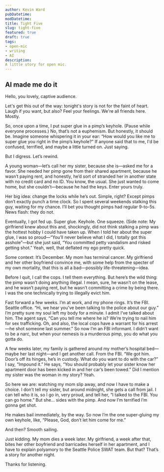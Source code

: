 ```yaml
---
author: Kevin Ward
pubDatetime:
modDatetime:
title: Tight Five
slug: tight-five
featured: true
draft: true
tags:
- open-mic
- writing
- AI
description:
A little story for open mic.
---
```


## AI made me do it

Hello, you lovely, captive audience.

Let's get this out of the way: tonight's story is not for the faint of heart. Laugh if you want, but also? Feel your feelings. We're all friends here. Mostly.

So, once upon a time, I put super glue in a pimp’s keyhole. (Pause while everyone processes.) No, that’s not a euphemism. But honestly, it should be. Imagine someone whispering it in your ear: “How would you like me to super glue you right in the pimp’s keyhole?” If anyone said that to me, I'd be confused, terrified, and maybe a little turned on. Just saying.

But I digress. Let’s rewind.

A young woman—let’s call her my sister, because she is—asked me for a favor. She needed her pimp gone from their shared apartment, because he wasn’t paying rent, and honestly, he’d sort of stranded her in another state with no credit card and no ID. You know, the usual. She just wanted to come home, but she couldn’t—because he had the keys. Enter yours truly.

Her big idea: change the locks while he’s out. Simple, right? Except pimps don’t exactly punch a time clock. So I spent several weekends stalking this guy, waiting for my chance. I’ll bet you thought pimps had regular 9-to-5s. News flash: they do not.

Eventually, I got fed up. Super glue. Keyhole. One squeeze. (Side note: My girlfriend knew about this and, shockingly, did not think stalking a pimp was the hottest hobby I could have taken up. When I told her about the super glue, I was so proud—“You’ll never believe what I did, I totally got this asshole”—but she just said, “You committed petty vandalism and risked getting shot.” Yeah, well, that deflated my ego pretty quick.

Some context: It’s December. My mom has terminal cancer. My girlfriend and her other boyfriend convince me, with some help from the specter of my own mortality, that this is all a bad—possibly life-threatening—idea.

Before I quit, I call the cops. I tell them everything. But here’s the wild thing: the pimp wasn’t doing anything illegal. I mean, sure, he wasn’t on the lease, and he wasn’t paying rent, but he wasn’t committing a crime by being there. I was the one technically trying to illegally evict him.

Fast forward a few weeks. I’m at work, and my phone rings. It’s the FBI. Seattle office. “Hi, we hear you’ve been talking to the police about our guy.” I’m pretty sure my soul left my body for a minute. I admit I’ve talked about him. The agent says, “Can you tell me where he is? We’re trying to nail him for sex trafficking. Oh, and also, the local cops have a warrant for his arrest—he shot someone last summer.” So now I’m an FBI informant. I didn’t want to be a narc, but when your nemesis is a murderous pimp, you do what you gotta do.

A few weeks later, my family is gathered around my mother’s hospital bed—maybe her last night—and I get another call. From the FBI. “We got him. Door’s off its hinges, he’s in custody. What do you want to do with the car?” I say, “Impound it.” He says, “You should probably let your sister know her apartment door has been kicked in and her car’s been towed.” Did I mention my sister was the woman in my story? Yeah.

So here we are: watching my mom slip away, and now I have to make a choice. I don’t tell my sister, but around midnight, she gets a call from jail. I can tell who it is, so I go in, very proud, and tell her, “I talked to the FBI. You can go home.” But she… sides with the pimp. And now I’m terrified I’m gonna get shot.

He makes bail immediately, by the way. So now I’m the one super-gluing my own keyhole, like, “Please, God, don’t let him come for me.”

And then? Smooth sailing.

Just kidding. My mom dies a week later. My girlfriend, a week after that, bites her other boyfriend and barricades herself in her apartment, and I have to explain polyamory to the Seattle Police SWAT team. But that? That’s a story for another night.

Thanks for listening.
